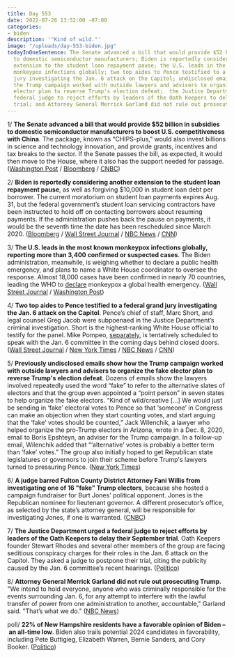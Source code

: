 ```yaml
---
title: Day 553
date: 2022-07-26 13:52:00 -07:00
categories:
- biden
description: '"Kind of wild."'
image: "/uploads/day-553-biden.jpg"
todayInOneSentence: The Senate advanced a bill that would provide $52 billion in subsidies
  to domestic semiconductor manufacturers; Biden is reportedly considering another
  extension to the student loan repayment pause; the U.S. leads in the most known
  monkeypox infections globally; two top aides to Pence testified to a federal grand
  jury investigating the Jan. 6 attack on the Capitol; undisclosed emails show how
  the Trump campaign worked with outside lawyers and advisers to organize the fake
  elector plan to reverse Trump's election defeat;  the Justice Department urged a
  federal judge to reject efforts by leaders of the Oath Keepers to delay their September
  trial; and Attorney General Merrick Garland did not rule out prosecuting Trump.
---
```


1/ **The Senate advanced a bill that would provide $52 billion in subsidies to domestic semiconductor manufacturers to boost U.S. competitiveness with China**. The package, known as “CHIPS-plus,” would also invest billions in science and technology innovation, and provide grants, incentives and tax breaks to the sector. If the Senate passes the bill, as expected, it would then move to the House, where it also has the support needed for passage. ([Washington Post](https://www.washingtonpost.com/politics/2022/07/26/senate-semiconductor-chips-bill/) / [Bloomberg](https://www.bloomberg.com/news/articles/2022-07-26/senate-sets-up-vote-on-52-billion-for-semiconductor-industry?srnd=politics-vp&sref=MIBMEEoj) / [CNBC](https://www.cnbc.com/2022/07/26/bill-to-boost-us-chip-production-and-competition-with-china-clears-key-senate-hurdle.html))


2/ **Biden is reportedly considering another extension to the student loan repayment pause**, as well as forgiving $10,000 in student loan debt per borrower. The current moratorium on student loan payments expires Aug. 31, but the federal government’s student loan servicing contractors have been instructed to hold off on contacting borrowers about resuming payments. If the administration pushes back the pause on payments, it would be the seventh time the date has been rescheduled since March 2020. ([Bloomberg](https://www.bloomberg.com/news/articles/2022-07-26/biden-weighs-new-pause-on-student-loan-paybacks-10-000-relief?sref=MIBMEEoj) / [Wall Street Journal](https://www.wsj.com/articles/student-loan-servicers-told-to-hold-off-on-sending-billing-statements-11658791255?mod=e2twcb) / [NBC News](https://www.nbcnews.com/politics/politics-news/student-loan-servicers-told-not-contact-borrowers-payment-pause-deadli-rcna39964) / [CNN](https://www.cnn.com/2022/07/26/politics/student-loan-payment-pause-extension/))


3/ **The U.S. leads in the most known monkeypox infections globally, reporting more than 3,400 confirmed or suspected cases**. The Biden administration, meanwhile, is weighing whether to declare a public health emergency, and plans to name a White House coordinator to oversee the response. Almost 18,000 cases have been confirmed in nearly 70 countries, leading the WHO to [declare](https://whatthefuckjusthappenedtoday.com/2022/07/25/day-552/#4-world-health-organization-declared) monkeypox a global health emergency. ([Wall Street Journal](https://www.wsj.com/articles/u-s-leads-globally-in-most-known-monkeypox-cases-cdc-says-11658835623?mod=hp_listc_pos1) / [Washington Post](https://www.washingtonpost.com/health/2022/07/25/biden-administration-monkeypox-public-health-emergency/))

4/ **Two top aides to Pence testified to a federal grand jury investigating the Jan. 6 attack on the Capitol**. Pence’s chief of staff, Marc Short, and legal counsel Greg Jacob were subpoenaed in the Justice Department’s criminal investigation. Short is the highest-ranking White House official to testify for the panel. Mike Pompeo, [separately](https://abcnews.go.com/US/house-jan-committee-discussions-mike-pompeo-testimony-sources/story?id=87428590), is tentatively scheduled to speak with the Jan. 6 committee in the coming days behind closed doors. ([Wall Street Journal](https://www.wsj.com/articles/justice-department-questions-top-pence-aides-over-trump-bid-to-overturn-election-11658783628) / [New York Times](https://www.nytimes.com/2022/07/25/us/politics/marc-short-pence-jan-6.html) / [NBC News](https://www.nbcnews.com/politics/justice-department/mike-pences-former-chief-staff-appeared-jan-6-federal-grand-jury-rcna39921) / [CNN](https://www.cnn.com/2022/07/25/politics/marc-short-grand-jury/index.html))

5/ **Previously undisclosed emails show how the Trump campaign worked with outside lawyers and advisers to organize the fake elector plan to reverse Trump's election defeat**. Dozens of emails show the lawyers involved repeatedly used the word “fake” to refer to the alternative slates of electors and that the group even appointed a “point person” in seven states to help organize the fake electors. “Kind of wild/creative [...] We would just be sending in ‘fake’ electoral votes to Pence so that ‘someone’ in Congress can make an objection when they start counting votes, and start arguing that the ‘fake’ votes should be counted,” Jack Wilenchik, a lawyer who helped organize the pro-Trump electors in Arizona, wrote in a Dec. 8, 2020, email to Boris Epshteyn, an adviser for the Trump campaign. In a follow-up email, Wilenchik added that “‘alternative’ votes is probably a better term than ‘fake’ votes.” The group also initially hoped to get Republican state legislatures or governors to join their scheme before Trump's lawyers turned to pressuring Pence. ([New York Times](https://www.nytimes.com/2022/07/26/us/politics/trump-fake-electors-emails.html))

6/ **A judge barred Fulton County District Attorney Fani Willis from investigating one of 16 "fake" Trump electors**, because she hosted a campaign fundraiser for Burt Jones' political opponent. Jones is the Republican nominee for lieutenant governor. A different prosecutor’s office, as selected by the state’s attorney general, will be responsible for investigating Jones, if one is warranted. ([CNBC](https://www.cnbc.com/2022/07/25/georgia-prosecutor-fani-willis-barred-from-investigating-trump-fake-elector.html))

7/ **The Justice Department urged a federal judge to reject efforts by leaders of the Oath Keepers to delay their September trial**. Oath Keepers founder Stewart Rhodes and several other members of the group are facing seditious conspiracy charges for their roles in the Jan. 6 attack on the Capitol. They asked a judge to postpone their trial, citing the publicity caused by the Jan. 6 committee’s recent hearings. ([Politico](https://www.politico.com/news/2022/07/26/justice-department-delay-oath-keepers-trial-00047986))

8/ **Attorney General Merrick Garland did not rule out prosecuting Trump**. "We intend to hold everyone, anyone who was criminally responsible for the events surrounding Jan. 6, for any attempt to interfere with the lawful transfer of power from one administration to another, accountable," Garland said. "That’s what we do." ([NBC News](https://www.nbcnews.com/politics/2020-election/merrick-garland-not-rule-prosecuting-trump-jan-6-rcna40092))

poll/ **22% of New Hampshire residents have a favorable opinion of Biden – an all-time low**. Biden also trails potential 2024 candidates in favorability, including Pete Buttigieg, Elizabeth Warren, Bernie Sanders, and Cory Booker. ([Politico](https://www.politico.com/news/2022/07/26/new-hampshire-poll-biden-favorability-low-00047939))
